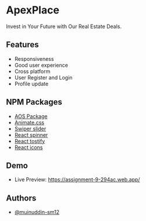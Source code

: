 # ApexPlace

Invest in Your Future with Our Real Estate Deals.

## Features

- Responsiveness
- Good user experience
- Cross platform
- User Register and Login
- Profile update

## NPM Packages

- [AOS Package](https://www.npmjs.com/package/aos)
- [Animate.css](https://animate.style/)
- [Swiper slider](https://swiperjs.com/)
- [React spinner](https://www.npmjs.com/package/react-spinners)
- [React tostify](https://www.npmjs.com/package/react-toastify)
- [React icons](https://react-icons.github.io/react-icons/)

## Demo

- Live Preview: https://assignment-9-294ac.web.app/

## Authors

- [@muinuddin-sm12](https://www.github.com/muinuddin-sm12)

